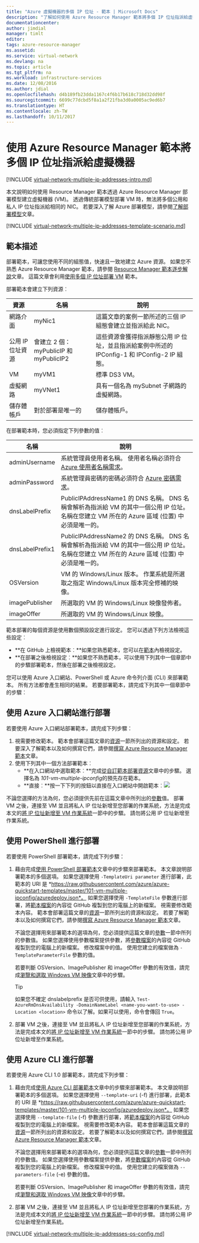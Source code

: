 ```yaml
---
title: "Azure 虛擬機器的多個 IP 位址 - 範本 | Microsoft Docs"
description: "了解如何使用 Azure Resource Manager 範本將多個 IP 位址指派給虛擬機器。"
documentationcenter: 
author: jimdial
manager: timlt
editor: 
tags: azure-resource-manager
ms.assetid: 
ms.service: virtual-network
ms.devlang: na
ms.topic: article
ms.tgt_pltfrm: na
ms.workload: infrastructure-services
ms.date: 12/08/2016
ms.author: jdial
ms.openlocfilehash: d4b189fb23dda1167c4f6b17b618c718d32dd98f
ms.sourcegitcommit: 6699c77dcbd5f8a1a2f21fba3d0a0005ac9ed6b7
ms.translationtype: HT
ms.contentlocale: zh-TW
ms.lasthandoff: 10/11/2017
---
```

# <a name="assign-multiple-ip-addresses-to-virtual-machines-using-an-azure-resource-manager-template"></a>使用 Azure Resource Manager 範本將多個 IP 位址指派給虛擬機器

[!INCLUDE [virtual-network-multiple-ip-addresses-intro.md](../../includes/virtual-network-multiple-ip-addresses-intro.md)]

本文說明如何使用 Resource Manager 範本透過 Azure Resource Manager 部署模型建立虛擬機器 (VM)。 透過傳統部署模型部署 VM 時，無法將多個公用和私人 IP 位址指派給相同的 NIC。 若要深入了解 Azure 部署模型，請參閱[了解部署模型](../resource-manager-deployment-model.md)文章。

[!INCLUDE [virtual-network-multiple-ip-addresses-template-scenario.md](../../includes/virtual-network-multiple-ip-addresses-scenario.md)]

## <a name="template-description"></a>範本描述

部署範本，可讓您使用不同的組態值，快速且一致地建立 Azure 資源。 如果您不熟悉 Azure Resource Manager 範本，請參閱 [Resource Manager 範本逐步解說](../azure-resource-manager/resource-manager-template-walkthrough.md?toc=%2fazure%2fvirtual-network%2ftoc.json)文章。 這篇文章會利用[使用多個 IP 位址部署 VM](https://azure.microsoft.com/resources/templates/101-vm-multiple-ipconfig) 範本。

<a name="resources"></a>部署範本會建立下列資源︰

|資源|名稱|說明|
|---|---|---|
|網路介面|myNic1|這篇文章的案例一節所述的三個 IP 組態會建立並指派給此 NIC。|
|公用 IP 位址資源|會建立 2 個：myPublicIP 和 myPublicIP2|這些資源會獲得指派靜態公用 IP 位址，並且指派給案例中所述的 IPConfig-1 和 IPConfig-2 IP 組態。|
|VM|myVM1|標準 DS3 VM。|
|虛擬網路|myVNet1|具有一個名為 mySubnet 子網路的虛擬網路。|
|儲存體帳戶|對於部署是唯一的|儲存體帳戶。|

<a name="parameters"></a>在部署範本時，您必須指定下列參數的值︰

|名稱|說明|
|---|---|
|adminUsername|系統管理員使用者名稱。 使用者名稱必須符合 [Azure 使用者名稱需求](../virtual-machines/windows/faq.md?toc=%2fazure%2fvirtual-network%2ftoc.json)。|
|adminPassword|系統管理員密碼的密碼必須符合 [Azure 密碼需求](../virtual-machines/windows/faq.md?toc=%2fazure%2fvirtual-network%2ftoc.json#what-are-the-password-requirements-when-creating-a-vm)。|
|dnsLabelPrefix|PublicIPAddressName1 的 DNS 名稱。 DNS 名稱會解析為指派給 VM 的其中一個公用 IP 位址。 名稱在您建立 VM 所在的 Azure 區域 (位置) 中必須是唯一的。|
|dnsLabelPrefix1|PublicIPAddressName2 的 DNS 名稱。 DNS 名稱會解析為指派給 VM 的其中一個公用 IP 位址。 名稱在您建立 VM 所在的 Azure 區域 (位置) 中必須是唯一的。|
|OSVersion|VM 的 Windows/Linux 版本。 作業系統是所選取之指定 Windows/Linux 版本完全修補的映像。|
|imagePublisher|所選取的 VM 的 Windows/Linux 映像發佈者。|
|imageOffer|所選取的 VM 的 Windows/Linux 映像。|

範本部署的每個資源是使用數個預設設定進行設定。 您可以透過下列方法檢視這些設定︰

- **在 GitHub 上檢視範本︰**如果您熟悉範本，您可以在[範本](https://raw.githubusercontent.com/Azure/azure-quickstart-templates/master/101-vm-multiple-ipconfig/azuredeploy.json)內檢視設定。
- **在部署之後檢視設定︰**如果您不熟悉範本，可以使用下列其中一個章節中的步驟部署範本，然後在部署之後檢視設定。

您可以使用 Azure 入口網站、PowerShell 或 Azure 命令列介面 (CLI) 來部署範本。 所有方法都會產生相同的結果。 若要部署範本，請完成下列其中一個章節中的步驟︰

## <a name="deploy-using-the-azure-portal"></a>使用 Azure 入口網站進行部署

若要使用 Azure 入口網站部署範本，請完成下列步驟：

1. 視需要修改範本。 範本會部署這篇文章的[資源](#resources)一節所列出的資源和設定。 若要深入了解範本以及如何撰寫它們，請參閱[撰寫 Azure Resource Manager 範本](../azure-resource-manager/resource-group-authoring-templates.md?toc=%2fazure%2fvirtual-network%2ftoc.json)文章。
2. 使用下列其中一個方法部署範本︰
    - **在入口網站中選取範本︰**完成[從自訂範本部署資源](../azure-resource-manager/resource-group-template-deploy-portal.md?toc=%2fazure%2fvirtual-network%2ftoc.json#deploy-resources-from-custom-template)文章中的步驟。 選擇名為 *101-vm-multiple-ipconfig*的預先存在範本。
    - **直接︰**按一下下列的按鈕以直接在入口網站中開啟範本︰<a href="https://portal.azure.com/#create/Microsoft.Template/uri/https%3A%2F%2Fraw.githubusercontent.com%2FAzure%2Fazure-quickstart-templates%2Fmaster%2F101-vm-multiple-ipconfig%2Fazuredeploy.json" target="_blank"><img src="http://azuredeploy.net/deploybutton.png"/></a>

不論您選擇的方法為何，您必須提供先前在這篇文章中所列出的[參數](#parameters)值。 部署 VM 之後，連接至 VM 並且將私人 IP 位址新增至您部署的作業系統，方法是完成本文的[將 IP 位址新增至 VM 作業系統](#os-config)一節中的步驟。 請勿將公用 IP 位址新增至作業系統。

## <a name="deploy-using-powershell"></a>使用 PowerShell 進行部署

若要使用 PowerShell 部署範本，請完成下列步驟：

1. 藉由完成[使用 PowerShell 部署範本](../azure-resource-manager/resource-group-template-deploy-cli.md)文章中的步驟來部署範本。 本文章說明部署範本的多個選項。 如果您選擇使用 `-TemplateUri parameter` 進行部署，此範本的 URI 是 *https://raw.githubusercontent.com/azure/azure-quickstart-templates/master/101-vm-multiple-ipconfig/azuredeploy.json*。 如果您選擇使用 `-TemplateFile` 參數進行部署，將[範本檔案](https://raw.githubusercontent.com/azure/azure-quickstart-templates/master/101-vm-multiple-ipconfig/azuredeploy.json)的內容從 GitHub 複製到您的電腦上的新檔案。 視需要修改範本內容。 範本會部署這篇文章的[資源](#resources)一節所列出的資源和設定。 若要了解範本以及如何撰寫它們，請參閱[撰寫 Azure Resource Manager 範本](../azure-resource-manager/resource-group-authoring-templates.md)文章。

    不論您選擇用來部署範本的選項為何，您必須提供這篇文章的[參數](#parameters)一節中所列的參數值。 如果您選擇使用參數檔案提供參數，將[參數檔案](https://raw.githubusercontent.com/azure/azure-quickstart-templates/master/101-vm-multiple-ipconfig/azuredeploy.parameters.json)的內容從 GitHub 複製到您的電腦上的新檔案。 修改檔案中的值。 使用您建立的檔案做為 `-TemplateParameterFile` 參數的值。

    若要判斷 OSVersion、ImagePublisher 和 imageOffer 參數的有效值，請完成[瀏覽和選取 Windows VM 映像](../virtual-machines/windows/cli-ps-findimage.md)文章中的步驟。

    >[!TIP]
    >如果您不確定 dnslabelprefix 是否可供使用，請輸入 `Test-AzureRmDnsAvailability -DomainNameLabel <name-you-want-to-use> -Location <location>` 命令以了解。如果可以使用，命令會傳回 `True`。

2. 部署 VM 之後，連接至 VM 並且將私人 IP 位址新增至您部署的作業系統，方法是完成本文的[將 IP 位址新增至 VM 作業系統](#os-config)一節中的步驟。 請勿將公用 IP 位址新增至作業系統。

## <a name="deploy-using-the-azure-cli"></a>使用 Azure CLI 進行部署

若要使用 Azure CLI 1.0 部署範本，請完成下列步驟：

1. 藉由完成[使用 Azure CLI 部署範本](../azure-resource-manager/resource-group-template-deploy-cli.md)文章中的步驟來部署範本。 本文章說明部署範本的多個選項。 如果您選擇使用 `--template-uri` (-f) 進行部署，此範本的 URI 是 *https://raw.githubusercontent.com/azure/azure-quickstart-templates/master/101-vm-multiple-ipconfig/azuredeploy.json*。 如果您選擇使用 `--template-file` (-f) 參數進行部署，將[範本檔案](https://raw.githubusercontent.com/azure/azure-quickstart-templates/master/101-vm-multiple-ipconfig/azuredeploy.json)的內容從 GitHub 複製到您的電腦上的新檔案。 視需要修改範本內容。 範本會部署這篇文章的[資源](#resources)一節所列出的資源和設定。 若要了解範本以及如何撰寫它們，請參閱[撰寫 Azure Resource Manager 範本](../azure-resource-manager/resource-group-authoring-templates.md)文章。

    不論您選擇用來部署範本的選項為何，您必須提供這篇文章的[參數](#parameters)一節中所列的參數值。 如果您選擇使用參數檔案提供參數，將[參數檔案](https://raw.githubusercontent.com/azure/azure-quickstart-templates/master/101-vm-multiple-ipconfig/azuredeploy.parameters.json)的內容從 GitHub 複製到您的電腦上的新檔案。 修改檔案中的值。 使用您建立的檔案做為 `--parameters-file` (-e) 參數的值。

    若要判斷 OSVersion、ImagePublisher 和 imageOffer 參數的有效值，請完成[瀏覽和選取 Windows VM 映像](../virtual-machines/windows/cli-ps-findimage.md)文章中的步驟。

2. 部署 VM 之後，連接至 VM 並且將私人 IP 位址新增至您部署的作業系統，方法是完成本文的[將 IP 位址新增至 VM 作業系統](#os-config)一節中的步驟。 請勿將公用 IP 位址新增至作業系統。

[!INCLUDE [virtual-network-multiple-ip-addresses-os-config.md](../../includes/virtual-network-multiple-ip-addresses-os-config.md)]
